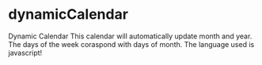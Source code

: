 # dynamicCalendar
Dynamic Calendar
This calendar will automatically update month and year.
The days of the week coraspond with days of month.
The language used is javascript!
